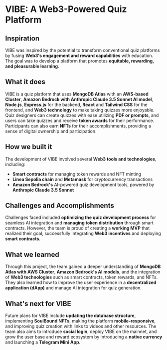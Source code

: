 # VIBE: A Web3-Powered Quiz Platform

## Inspiration
VIBE was inspired by the potential to transform conventional quiz platforms by fusing **Web3's engagement and reward capabilities** with education. The goal was to develop a platform that promotes **equitable, rewarding, and pleasurable learning**.

## What it does
VIBE is a quiz platform that uses **MongoDB Atlas** with an **AWS-based Cluster**, **Amazon Bedrock with Anthropic Claude 3.5 Sonnet AI model**, **Node.js**, **Express.js** for the backend, **React** and **Tailwind CSS** for the frontend, and **Web3 technology** to make taking quizzes more enjoyable. Quiz designers can create quizzes with ease utilizing **PDF or prompts**, and users can take quizzes and receive **token awards** for their performance. Participants can also earn **NFTs** for their accomplishments, providing a sense of digital ownership and participation.

## How we built it
The development of VIBE involved several **Web3 tools and technologies**, including:
* **Smart contracts** for managing token rewards and NFT minting
* **Linea Sepolia chain** and **Metamask** for cryptocurrency transactions
* **Amazon Bedrock's** AI-powered quiz development tools, powered by **Anthropic Claude 3.5 Sonnet**

## Challenges and Accomplishments
Challenges faced included **optimizing the quiz development process** for seamless AI integration and **managing token distribution** through smart contracts. However, the team is proud of creating a **working MVP** that realized their goal, successfully integrating **Web3 incentives** and deploying **smart contracts**.

## What we learned
Through this project, the team gained a deeper understanding of **MongoDB Atlas with AWS Cluster**, **Amazon Bedrock's AI models**, and the integration of **Web3 technologies** such as smart contracts, token rewards, and NFTs. They also learned how to improve the user experience in a **decentralized application (dApp)** and manage AI integration for quiz generation.

## What's next for VIBE
Future plans for VIBE include **updating the database structure**, implementing **SoulBound NFTs**, making the platform **mobile-responsive**, and improving quiz creation with links to videos and other resources. The team also aims to introduce **social login**, deploy VIBE on the mainnet, and grow the user base and reward ecosystem by introducing a **native currency** and launching a **Telegram Mini App**.
